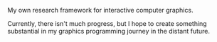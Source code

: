 My own research framework for interactive computer graphics.

Currently, there isn't much progress, but I hope to create something substantial in my graphics programming journey in the distant future.
